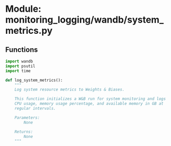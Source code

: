 # Module: monitoring_logging/wandb/system_metrics.py

## Functions

```python
import wandb
import psutil
import time

def log_system_metrics():
    """
    Log system resource metrics to Weights & Biases.

    This function initializes a W&B run for system monitoring and logs
    CPU usage, memory usage percentage, and available memory in GB at
    regular intervals.

    Parameters:
        None

    Returns:
        None
    """
